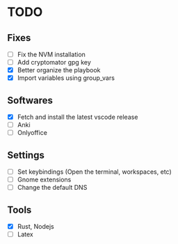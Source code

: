 # TODO

## Fixes

- [ ] Fix the NVM installation
- [ ] Add cryptomator gpg key
- [x] Better organize the playbook
- [x] Import variables using group_vars

## Softwares

- [x] Fetch and install the latest vscode release
- [ ] Anki
- [ ] Onlyoffice

## Settings

- [ ] Set keybindings (Open the terminal, workspaces, etc)
- [ ] Gnome extensions
- [ ] Change the default DNS

## Tools

- [x] Rust, Nodejs
- [ ] Latex
